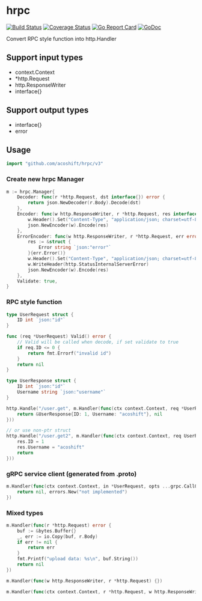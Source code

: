 # hrpc

[![Build Status](https://travis-ci.org/acoshift/hrpc.svg?branch=master)](https://travis-ci.org/acoshift/hrpc)
[![Coverage Status](https://coveralls.io/repos/github/acoshift/hrpc/badge.svg?branch=master)](https://coveralls.io/github/acoshift/hrpc?branch=master)
[![Go Report Card](https://goreportcard.com/badge/github.com/acoshift/hrpc)](https://goreportcard.com/report/github.com/acoshift/hrpc)
[![GoDoc](https://godoc.org/github.com/acoshift/hrpc?status.svg)](https://godoc.org/github.com/acoshift/hrpc)

Convert RPC style function into http.Handler

## Support input types

- context.Context
- *http.Request
- http.ResponseWriter
- interface{}

## Support output types

- interface{}
- error

## Usage

```go
import "github.com/acoshift/hrpc/v3"
```

### Create new hrpc Manager

```go
m := hrpc.Manager{
	Decoder: func(r *http.Request, dst interface{}) error {
		return json.NewDecoder(r.Body).Decode(dst)
	},
	Encoder: func(w http.ResponseWriter, r *http.Request, res interface{}) {
		w.Header().Set("Content-Type", "application/json; charset=utf-8")
		json.NewEncoder(w).Encode(res)
	},
	ErrorEncoder: func(w http.ResponseWriter, r *http.Request, err error) {
		res := &struct {
			Error string `json:"error"`
		}{err.Error()}
		w.Header().Set("Content-Type", "application/json; charset=utf-8")
		w.WriteHeader(http.StatusInternalServerError)
		json.NewEncoder(w).Encode(res)
	},
	Validate: true,
}
```

### RPC style function

```go
type UserRequest struct {
	ID int `json:"id"`
}

func (req *UserRequest) Valid() error {
	// Valid will be called when decode, if set validate to true
	if req.ID <= 0 {
		return fmt.Errorf("invalid id")
	}
	return nil
}

type UserResponse struct {
	ID int `json:"id"`
	Username string `json:"username"`
}

http.Handle("/user.get", m.Handler(func(ctx context.Context, req *UserRequest) (*UserResponse, error) {
	return &UserResponse{ID: 1, Username: "acoshift"}, nil
}))

// or use non-ptr struct
http.Handle("/user.get2", m.Handler(func(ctx context.Context, req UserRequest) (res UserResponse, err error) {
	res.ID = 1
	res.Username = "acoshift"
	return
}))
```

### gRPC service client (generated from .proto)

```go
m.Handler(func(ctx context.Context, in *UserRequest, opts ...grpc.CallOption) (*UserResponse, error) {
	return nil, errors.New("not implemented")
})
```

### Mixed types

```go
m.Handler(func(r *http.Request) error {
	buf := &bytes.Buffer{}
	_, err := io.Copy(buf, r.Body)
	if err != nil {
		return err
	}
	fmt.Printf("upload data: %s\n", buf.String())
	return nil
})

m.Handler(func(w http.ResponseWriter, r *http.Request) {})

m.Handler(func(ctx context.Context, r *http.Request, w http.ResponseWriter) {})
```
